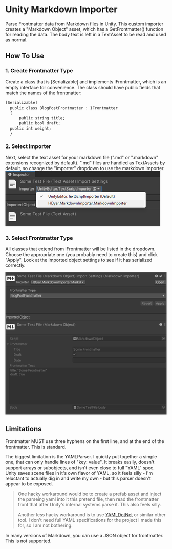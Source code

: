 # Unity Markdown Importer
Parse Frontmatter data from Markdown files in Unity. This custom importer creates a "Markdown Object" asset, which has a GetFrontmatter<T>() function for reading the data. The body text is left in a TextAsset to be read and used as normal.

## How To Use

### 1. Create Frontmatter Type

Create a class that is [Serializable] and implements IFrontmatter, which is an empty interface for convenience. The class should have public fields that match the names of the frontmatter:

  ```
  [Serializable]
	public class BlogPostFrontmatter : IFrontmatter
	{
		public string title;
		public bool draft;
    public int weight;
	}
  ```

### 2. Select Importer

Next, select the text asset for your markdown file (".md" or ".markdown" extensions recognized by default). ".md" files are handled as TextAssets by default, so change the "importer" dropdown to use the markdown importer.
![Selecting import at top of asset import options](Documentation/importerDropdown.png)

### 3. Select Frontmatter Type 

All classes that extend from IFrontmatter will be listed in the dropdown. Choose the appropriate one (you probably need to create this) and click "Apply". Look at the imported object settings to see if it has serialized correctly.

![Import Settings](Documentation\import.png)

## Limitations

Frontmatter MUST use three hyphens on the first line, and at the end of the frontmatter. This is standard. 

The biggest limitation is the YAMLParser. I quickly put together a simple one, that can only handle lines of  "key: value". It breaks easily, doesn't support arrays or subobjects, and isn't even close to full "YAML" spec. Unity saves scene files in it's own flavor of YAML, so it feels silly - I'm reluctant to actually dig in and write my own - but this parser doesn't appear to be exposed. 

> One hacky workaround would be to create a prefab asset and inject the parseing yaml into it this pretend file, then read the frontmatter front that after Unity's internal systems parse it. This also feels silly.
>
> Another less hacky workaround is to use [YAMLDotNet](https://github.com/aaubry/YamlDotNet) or similar other tool. I don't need full YAML specifications for the project I made this for, so I am not bothering.

In many versions of Markdown, you can use a JSON object for frontmatter. This is not supported.
